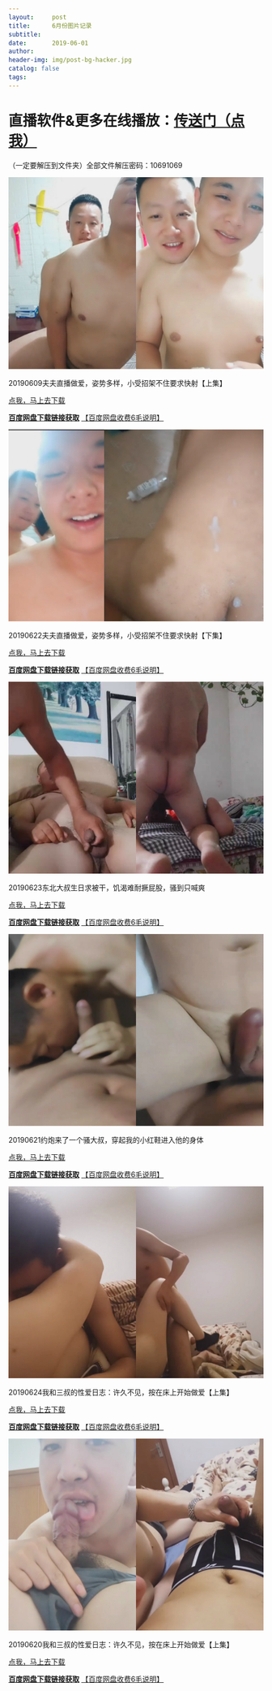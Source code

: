 ```yaml
---
layout:     post
title:      6月份图片记录
subtitle:   
date:       2019-06-01
author:     
header-img: img/post-bg-hacker.jpg
catalog: false
tags: 
---
```

直播软件&更多在线播放：[传送门（点我）](http://zhibo.chi88.online/)
===============

（一定要解压到文件夹）全部文件解压密码：10691069

![19](https://github.com/zhibobb/zhibobb.github.io/blob/master/pwa/20190609.jpg?raw=true)
  
  20190609夫夫直播做爱，姿势多样，小受招架不住要求快射【上集】

  [点我，马上去下载](http://nullrefer.com/?http://u20283859.ctfile.net/fs/20283859-382296587)
  
  [**百度网盘下载链接获取**](http://nullrefer.com/?http://t.cn/AiCIZpPI)  [【百度网盘收费6毛说明】](https://zhibobb.github.io/2019/04/11/%E7%99%BE%E5%BA%A6%E7%BD%91%E7%9B%98%E8%AF%B4%E6%98%8E/)


![19](https://github.com/zhibobb/zhibobb.github.io/blob/master/pwa/20190622.jpg?raw=true)
  
  20190622夫夫直播做爱，姿势多样，小受招架不住要求快射【下集】

  [点我，马上去下载](http://nullrefer.com/?http://u20283859.ctfile.net/fs/20283859-384058111)
  
  [**百度网盘下载链接获取**](http://nullrefer.com/?http://sinaurl.cn/AipqLhQw)  [【百度网盘收费6毛说明】](https://zhibobb.github.io/2019/04/11/%E7%99%BE%E5%BA%A6%E7%BD%91%E7%9B%98%E8%AF%B4%E6%98%8E/)


![19](https://github.com/zhibobb/zhibobb.github.io/blob/master/pwa/20190623.jpg?raw=true)
  
  20190623东北大叔生日求被干，饥渴难耐撅屁股，骚到只喊爽

  [点我，马上去下载](http://nullrefer.com/?http://u20283859.ctfile.net/fs/20283859-384125152)
  
  [**百度网盘下载链接获取**](http://nullrefer.com/?http://sinaurl.cn/AipIJajp)  [【百度网盘收费6毛说明】](https://zhibobb.github.io/2019/04/11/%E7%99%BE%E5%BA%A6%E7%BD%91%E7%9B%98%E8%AF%B4%E6%98%8E/)
  
![19](https://github.com/zhibobb/zhibobb.github.io/blob/master/pwa/20190621.jpg?raw=true)
  
  20190621约炮来了一个骚大叔，穿起我的小红鞋进入他的身体

  [点我，马上去下载](http://nullrefer.com/?http://u20283859.ctfile.net/fs/20283859-384166803)
  
  [**百度网盘下载链接获取**](http://nullrefer.com/?http://sinaurl.cn/AipxKsph)  [【百度网盘收费6毛说明】](https://zhibobb.github.io/2019/04/11/%E7%99%BE%E5%BA%A6%E7%BD%91%E7%9B%98%E8%AF%B4%E6%98%8E/)
  
![19](https://github.com/zhibobb/zhibobb.github.io/blob/master/pwa/20190624.jpg?raw=true)
  
  20190624我和三叔的性爱日志：许久不见，按在床上开始做爱【上集】

  [点我，马上去下载](http://nullrefer.com/?http://u20283859.ctfile.net/fs/20283859-384253916)
  
  [**百度网盘下载链接获取**](http://nullrefer.com/?http://sinaurl.cn/AipaEe73)  [【百度网盘收费6毛说明】](https://zhibobb.github.io/2019/04/11/%E7%99%BE%E5%BA%A6%E7%BD%91%E7%9B%98%E8%AF%B4%E6%98%8E/)
  
![19](https://github.com/zhibobb/zhibobb.github.io/blob/master/pwa/20190620.jpg?raw=true)
  
  20190620我和三叔的性爱日志：许久不见，按在床上开始做爱【上集】

  [点我，马上去下载](http://nullrefer.com/?http://u20283859.ctfile.net/fs/20283859-384308044)
  
  [**百度网盘下载链接获取**](http://nullrefer.com/?http://sinaurl.cn/AipK3sa4)  [【百度网盘收费6毛说明】](https://zhibobb.github.io/2019/04/11/%E7%99%BE%E5%BA%A6%E7%BD%91%E7%9B%98%E8%AF%B4%E6%98%8E/)
